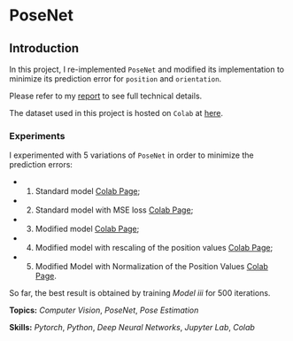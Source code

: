 # PoseNet

## Introduction

In this project, I re-implemented `PoseNet` and modified its implementation to minimize its prediction error for `position` and `orientation`.

Please refer to my [report](Report.pdf) to see full technical details.

The dataset used in this project is hosted on `Colab` at [here](https://drive.google.com/drive/folders/1-0DLn_2T54_mlujLH-9cFnTtGxtJrkwO?usp=sharing).

### Experiments

I experimented with 5 variations of `PoseNet` in order to minimize the prediction errors:

- 1. Standard model [Colab Page](https://colab.research.google.com/drive/1pGvKfvcda0PWGRl3hbzq-LN-TXLqmNhy?usp=sharing);
- 2. Standard model with MSE loss [Colab Page](https://colab.research.google.com/drive/13Vz1IYH0RIlTMdHgSAhcC1pEdpoFcpxe?usp=sharing);
- 3. Modified model [Colab Page](https://colab.research.google.com/drive/1XCdGusWJz8gw-56jyv5UuauiDVIaymsj?usp=sharing);
- 4. Modified model with rescaling of the position values [Colab Page](https://colab.research.google.com/drive/1LA7sY0f3JjhGVty6IVu8DKRb6-cet8G_?usp=sharing);
- 5. Modified Model with Normalization of the Position Values [Colab Page](https://colab.research.google.com/drive/1PHdQss_bWv4tbT1i2bsC4i2T3W0xgMR5?usp=sharing).

So far, the best result is obtained by training _Model iii_ for 500 iterations.

**Topics:** _Computer Vision_, _PoseNet_, _Pose Estimation_

**Skills:** _Pytorch_, _Python_, _Deep Neural Networks_, _Jupyter Lab_, _Colab_
